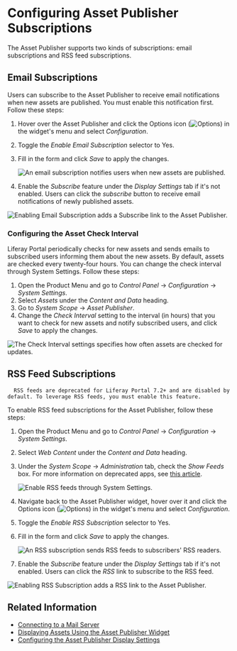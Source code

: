 # Configuring Asset Publisher Subscriptions

The Asset Publisher supports two kinds of subscriptions: email subscriptions and RSS feed subscriptions.

## Email Subscriptions

Users can subscribe to the Asset Publisher to receive email notifications when new assets are published. You must enable this notification first. Follow these steps:

1. Hover over the Asset Publisher and click the Options icon (![Options](../../../images/icon-app-options.png)) in the widget's menu and select *Configuration*.
1. Toggle the *Enable Email Subscription* selector to Yes.
1. Fill in the form and click *Save* to apply the changes.

    ![An email subscription notifies users when new assets are published.](./configuring-asset-publisher-subscriptions/images/01.png)

1. Enable the *Subscribe* feature under the *Display Settings* tab if it's not enabled. Users can click the *subscribe* button to receive email notifications of newly published assets.

![Enabling Email Subscription adds a Subscribe link to the Asset Publisher.](./configuring-asset-publisher-subscriptions/images/02.png)

### Configuring the Asset Check Interval

Liferay Portal periodically checks for new assets and sends emails to subscribed users informing them about the new assets. By default, assets are checked every twenty-four hours. You can change the check interval through System Settings. Follow these steps:

1. Open the Product Menu and go to *Control Panel* &rarr; *Configuration* &rarr; *System Settings*.
1. Select *Assets* under the *Content and Data* heading.
1. Go to *System Scope* &rarr; *Asset Publisher*. 
1. Change the *Check Interval* setting to the interval (in hours) that you want to check for new assets and notify subscribed users, and click *Save* to apply the changes.

![The Check Interval settings specifies how often assets are checked for updates.](./configuring-asset-publisher-subscriptions/images/03.png)

## RSS Feed Subscriptions

```note::
  RSS feeds are deprecated for Liferay Portal 7.2+ and are disabled by default. To leverage RSS feeds, you must enable this feature.
```

To enable RSS feed subscriptions for the Asset Publisher, follow these steps:

1. Open the Product Menu and go to *Control Panel* &rarr; *Configuration* &rarr; *System Settings*.
1. Select *Web Content* under the *Content and Data* heading.
1. Under the *System Scope* &rarr; *Administration* tab, check the *Show Feeds* box. For more information on deprecated apps, see [this article](TODO:deprecated-apps).

    ![Enable RSS feeds through System Settings.](./configuring-asset-publisher-subscriptions/images/04.png)

1. Navigate back to the Asset Publisher widget, hover over it and click the Options icon (![Options](../../../images/icon-app-options.png)) in the widget's menu and select *Configuration*.
1. Toggle the *Enable RSS Subscription* selector to Yes.
1. Fill in the form and click *Save* to apply the changes.

    ![An RSS subscription sends RSS feeds to subscribers' RSS readers.](./configuring-asset-publisher-subscriptions/images/05.png)

1. Enable the *Subscribe* feature under the *Display Settings* tab if it's not enabled. Users can click the *RSS* link to subscribe to the RSS feed.

![Enabling RSS Subscription adds a RSS link to the Asset Publisher.](./configuring-asset-publisher-subscriptions/images/06.png)

## Related Information

- [Connecting to a Mail Server](../../../installation-and-upgrades/setting-up-liferay/configuring-mail/connecting-to-a-mail-server.md)
- [Displaying Assets Using the Asset Publisher Widget](./displaying-assets-using-the-asset-publisher-widget.md)
- [Configuring the Asset Publisher Display Settings](./configuring-asset-publisher-display-settings.md)
